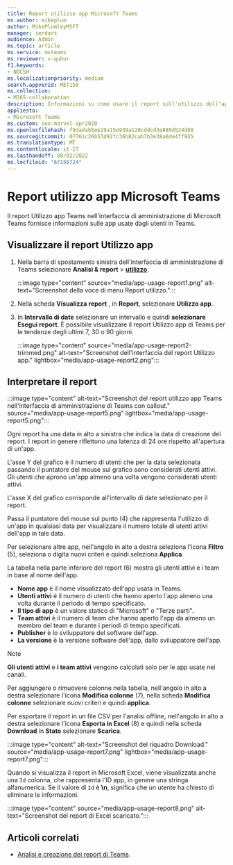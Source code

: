 ```yaml
---
title: Report utilizzo app Microsoft Teams
ms.author: mikeplum
author: MikePlumleyMSFT
manager: serdars
audience: Admin
ms.topic: article
ms.service: msteams
ms.reviewer: v-quhur
f1.keywords:
- NOCSH
ms.localizationpriority: medium
search.appverid: MET150
ms.collection:
- M365-collaboration
description: Informazioni su come usare il report sull'utilizzo dell'app Teams nell'interfaccia di amministrazione di Microsoft Teams.
appliesto:
- Microsoft Teams
ms.custom: seo-marvel-apr2020
ms.openlocfilehash: f9dadab5ee29a15e939a120cddcd3e889d524d88
ms.sourcegitcommit: 07761c26b53d92fc36b82cab7b3e38a6de4ff945
ms.translationtype: MT
ms.contentlocale: it-IT
ms.lasthandoff: 08/02/2022
ms.locfileid: "67156724"
---
```

# <a name="microsoft-teams-app-usage-report"></a>Report utilizzo app Microsoft Teams

Il report Utilizzo app Teams nell'interfaccia di amministrazione di Microsoft Teams fornisce informazioni sulle app usate dagli utenti in Teams.  

## <a name="view-the-app-usage-report"></a>Visualizzare il report Utilizzo app

1. Nella barra di spostamento sinistra dell'interfaccia di amministrazione di Teams selezionare **Analisi & report** > **[utilizzo](https://admin.teams.microsoft.com/analytics/reports)**.

   :::image type="content" source="media/app-usage-report1.png" alt-text="Screenshot della voce di menu Report utilizzo.":::

1. Nella scheda **Visualizza report** , in **Report**, selezionare **Utilizzo app**.

1. In **Intervallo di date** selezionare un intervallo e quindi **selezionare Esegui report**. È possibile visualizzare il report Utilizzo app di Teams per le tendenze degli ultimi 7, 30 o 90 giorni.

   :::image type="content" source="media/app-usage-report2-trimmed.png" alt-text="Screenshot dell'interfaccia del report Utilizzo app." lightbox="media/app-usage-report2.png":::

## <a name="interpret-the-report"></a>Interpretare il report

:::image type="content" alt-text="Screenshot del report utilizzo app Teams nell'interfaccia di amministrazione di Teams con callout." source="media/app-usage-report5.png" lightbox="media/app-usage-report5.png":::

Ogni report ha una data in alto a sinistra che indica la data di creazione del report. I report in genere riflettono una latenza di 24 ore rispetto all'apertura di un'app.

L'asse Y del grafico è il numero di utenti che per la data selezionata passando il puntatore del mouse sul grafico sono considerati utenti attivi. Gli utenti che aprono un'app almeno una volta vengono considerati utenti attivi.

L'asse X del grafico corrisponde all'intervallo di date selezionato per il report.

Passa il puntatore del mouse sul punto (4) che rappresenta l'utilizzo di un'app in qualsiasi data per visualizzare il numero totale di utenti attivi dell'app in tale data.

Per selezionare altre app, nell'angolo in alto a destra seleziona l'icona **Filtro** (5), seleziona o digita nuovi criteri e quindi seleziona **Applica**.

La tabella nella parte inferiore del report (6) mostra gli utenti attivi e i team in base al nome dell'app.

   - **Nome app** è il nome visualizzato dell'app usata in Teams.
   - **Utenti attivi** è il numero di utenti che hanno aperto l'app almeno una volta durante il periodo di tempo specificato.
   - **Il tipo di app** è un valore statico di "Microsoft" o "Terze parti".
   - **Team attivi** è il numero di team che hanno aperto l'app da almeno un membro del team e durante i periodi di tempo specificati.
   - **Publisher** è lo sviluppatore del software dell'app.
   - **La versione** è la versione software dell'app, dallo sviluppatore dell'app.

   > [!NOTE]
   > **Gli utenti attivi** e **i team attivi** vengono calcolati solo per le app usate nei canali.

Per aggiungere o rimuovere colonne nella tabella, nell'angolo in alto a destra selezionare l'icona **Modifica colonne** (7), nella scheda **Modifica colonne** selezionare nuovi criteri e quindi **applica**.

Per esportare il report in un file CSV per l'analisi offline, nell'angolo in alto a destra selezionare l'icona **Esporta in Excel** (8) e quindi nella scheda **Download** in **Stato** selezionare **Scarica**.

   :::image type="content" alt-text="Screenshot del riquadro Download." source="media/app-usage-report7.png" lightbox="media/app-usage-report7.png":::

Quando si visualizza il report in Microsoft Excel, viene visualizzata anche una `Id` colonna, che rappresenta l'ID app, in genere una stringa alfanumerica. Se il valore di `Id` è **\n**, significa che un utente ha chiesto di eliminare le informazioni.

   :::image type="content" source="media/app-usage-report8.png" alt-text="Screenshot del report di Excel scaricato.":::

## <a name="related-articles"></a>Articoli correlati

- [Analisi e creazione dei report di Teams](teams-reporting-reference.md).
